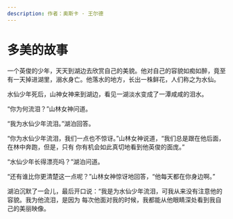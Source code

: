 ```yaml
---
description: 作者：奥斯卡 · 王尔德
---
```


# 多美的故事

一个英俊的少年，天天到湖边去欣赏自己的美貌。他对自己的容貌如痴如醉，竟至有一天掉进湖里，溺水身亡。他落水的地方，长出一株鲜花，人们称之为水仙。

水仙少年死后，山神女神来到湖边，看见一湖淡水变成了一潭咸咸的泪水。

“你为何流泪？”山林女神问道。

“我为水仙少年流泪。”湖泊回答。

“你为水仙少年流泪，我们一点也不惊讶。”山林女神说道，“我们总是跟在他后面，在林中奔跑，但是，只有 你有机会如此真切地看到他英俊的面庞。”

“水仙少年长得漂亮吗？”湖泊问道。

“还有谁比你更清楚这一点呢？”山林女神惊讶地回答，“他每天都在你身边啊。”

湖泊沉默了一会儿，最后开口说：“我是为水仙少年流泪，可我从来没有注意他的容貌。我为他流泪，是因为 每次他面对我的时候，我都能从他眼睛深处看到我自己的美丽映像。
